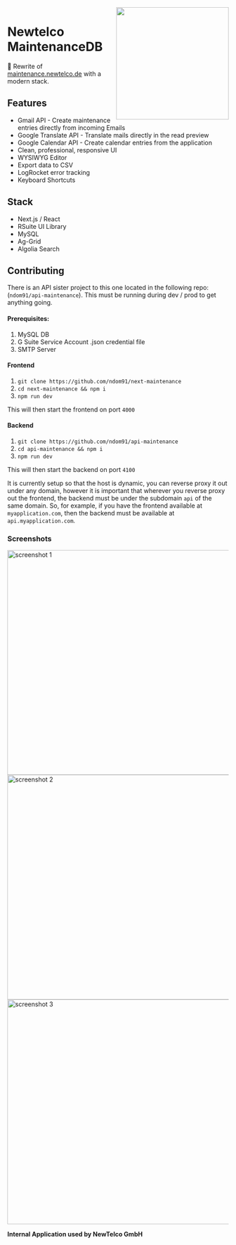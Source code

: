 <img align="right" src="https://imgur.com/HPVFsC4.png" height="256" />

# Newtelco MaintenanceDB

🚀 Rewrite of [maintenance.newtelco.de](https://maintenance.newtelco.de) with a modern stack.

## Features

- Gmail API - Create maintenance entries directly from incoming Emails
- Google Translate API - Translate mails directly in the read preview
- Google Calendar API - Create calendar entries from the application
- Clean, professional, responsive UI
- WYSIWYG Editor
- Export data to CSV
- LogRocket error tracking
- Keyboard Shortcuts

## Stack

- Next.js / React
- RSuite UI Library
- MySQL
- Ag-Grid
- Algolia Search

## Contributing

There is an API sister project to this one located in the following repo: (`ndom91/api-maintenance`). This must be running during dev / prod to get anything going.

#### Prerequisites:
1. MySQL DB
2. G Suite Service Account .json credential file
3. SMTP Server

#### Frontend

1. `git clone https://github.com/ndom91/next-maintenance`
2. `cd next-maintenance && npm i`
3. `npm run dev`

This will then start the frontend on port `4000`

#### Backend

1. `git clone https://github.com/ndom91/api-maintenance`
2. `cd api-maintenance && npm i`
3. `npm run dev`

This will then start the backend on port `4100`

It is currently setup so that the host is dynamic, you can reverse proxy it out under any domain, however it is important that wherever you reverse proxy out the frontend, the backend must be under the subdomain `api` of the same domain. So, for example, if you have the frontend available at `myapplication.com`, then the backend must be available at `api.myapplication.com`. 


### Screenshots

<img src="https://i.imgur.com/UJdRJs4.png" width="512" alt="screenshot 1">

<img src="https://i.imgur.com/2RFzi0Q.png" width="512" alt="screenshot 2">

<img src="https://i.imgur.com/S0huKm2.png" width="512" alt="screenshot 3">

**Internal Application used by NewTelco GmbH**
